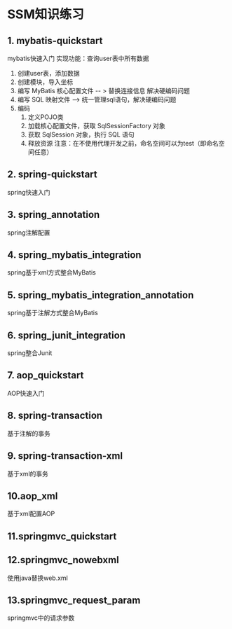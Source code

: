 # SSM知识练习
## 1. mybatis-quickstart
mybatis快速入门
实现功能：查询user表中所有数据
 1. 创建user表，添加数据 
 2. 创建模块，导入坐标 
 3. 编写 MyBatis 核心配置文件  -- > 替换连接信息 解决硬编码问题 
 4. 编写 SQL 映射文件 --> 统一管理sql语句，解决硬编码问题 
 5. 编码 
    1. 定义POJO类 
    2. 加载核心配置文件，获取 SqlSessionFactory 对象 
    3. 获取 SqlSession 对象，执行 SQL 语句 
    4. 释放资源 
 注意：在不使用代理开发之前，命名空间可以为test（即命名空间任意）
    

## 2. spring-quickstart
spring快速入门
## 3. spring_annotation
spring注解配置
## 4. spring_mybatis_integration
spring基于xml方式整合MyBatis
## 5. spring_mybatis_integration_annotation
spring基于注解方式整合MyBatis
## 6. spring_junit_integration
spring整合Junit
## 7. aop_quickstart
AOP快速入门
## 8. spring-transaction
基于注解的事务
## 9. spring-transaction-xml
基于xml的事务
## 10.aop_xml
基于xml配置AOP
## 11.springmvc_quickstart

## 12.springmvc_nowebxml
使用java替换web.xml
## 13.springmvc_request_param
springmvc中的请求参数


